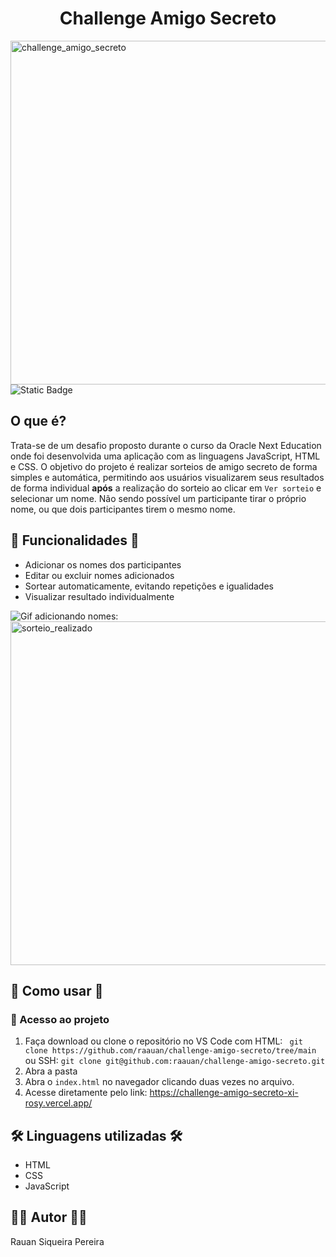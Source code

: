 <h1 align="center"> Challenge Amigo Secreto </h1>
<img width="650" height="550" alt="challenge_amigo_secreto" src="https://github.com/user-attachments/assets/475c153e-11d1-478b-8add-61088d73f8af" />
<img alt="Static Badge" src="https://img.shields.io/badge/status-Em%20desenvolvimento-brightgreen?label=Status&labelColor=dark_gray&color=green">


## O que é?

Trata-se de um desafio proposto durante o curso da Oracle Next Education onde foi desenvolvida uma aplicação com as linguagens JavaScript, HTML e CSS. 
O objetivo do projeto é realizar sorteios de amigo secreto de forma simples e automática, permitindo aos usuários visualizarem seus resultados de forma individual **após** a realização do sorteio ao clicar em `Ver sorteio` e selecionar um nome. Não sendo possível um participante tirar o próprio nome, ou que dois participantes tirem o mesmo nome.


## :hammer: Funcionalidades :hammer:

- Adicionar os nomes dos participantes
- Editar ou excluir nomes adicionados
- Sortear automaticamente, evitando repetições e igualidades
- Visualizar resultado individualmente

![Gif adicionando nomes:](https://github.com/user-attachments/assets/0c25f95f-0d4b-4eb4-84e9-dd7d5408d84e)
<img width="650" height="550" alt="sorteio_realizado" src="https://github.com/user-attachments/assets/85a337a8-b01d-425f-bf0a-41464ee89bd8" />


## 🚀 Como usar 🚀

### 📁 Acesso ao projeto
1. Faça download ou clone o repositório no VS Code com HTML: ` git clone https://github.com/raauan/challenge-amigo-secreto/tree/main`
ou SSH: `git clone git@github.com:raauan/challenge-amigo-secreto.git`
2. Abra a pasta 
3. Abra o `index.html` no navegador clicando duas vezes no arquivo.
4. Acesse diretamente pelo link: https://challenge-amigo-secreto-xi-rosy.vercel.app/


## 🛠️ Linguagens utilizadas 🛠️

- HTML
- CSS
- JavaScript


## 👨‍💻 Autor 👨‍💻

Rauan Siqueira Pereira
